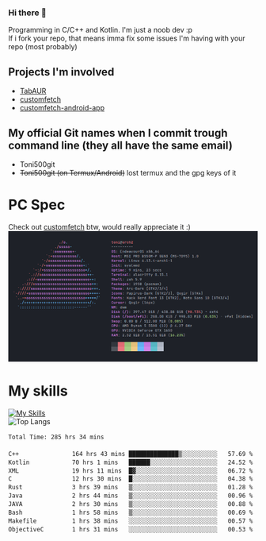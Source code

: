 ### Hi there 👋

Programming in C/C++ and Kotlin. I'm just a noob dev :p\
If i fork your repo, that means imma fix some issues I'm having with your repo (most probably)

## Projects I'm involved
 - [TabAUR](https://github.com/BurntRanch/TabAUR)
 - [customfetch](https://github.com/Toni500github/customfetch)
 - [customfetch-android-app](https://github.com/Toni500github/customfetch-android-app)

## My official Git names when I commit trough command line (they all have the same email)
* Toni500git
* ~~Toni500git (on Termux/Android)~~ lost termux and the gpg keys of it

# PC Spec
Check out [customfetch](https://github.com/Toni500github/customfetch) btw, would really appreciate it :)
![screenshot.png](https://github.com/Toni500github/customfetch/raw/main/screenshot.png)

# My skills
[![My Skills](https://skillicons.dev/icons?i=cpp,bash,kotlin,androidstudio,arch,linux&theme=light)](https://skillicons.dev)\
![Top Langs](https://github-readme-stats.vercel.app/api/top-langs/?username=Toni500github&layout=compact)

<!--START_SECTION:waka-->

```txt
Total Time: 285 hrs 34 mins

C++               164 hrs 43 mins ██████████████▒░░░░░░░░░░   57.69 %
Kotlin            70 hrs 1 mins   ██████░░░░░░░░░░░░░░░░░░░   24.52 %
XML               19 hrs 11 mins  █▓░░░░░░░░░░░░░░░░░░░░░░░   06.72 %
C                 12 hrs 30 mins  █░░░░░░░░░░░░░░░░░░░░░░░░   04.38 %
Rust              3 hrs 39 mins   ▒░░░░░░░░░░░░░░░░░░░░░░░░   01.28 %
Java              2 hrs 44 mins   ▒░░░░░░░░░░░░░░░░░░░░░░░░   00.96 %
JAVA              2 hrs 30 mins   ▒░░░░░░░░░░░░░░░░░░░░░░░░   00.88 %
Bash              1 hrs 58 mins   ▒░░░░░░░░░░░░░░░░░░░░░░░░   00.69 %
Makefile          1 hrs 38 mins   ░░░░░░░░░░░░░░░░░░░░░░░░░   00.57 %
ObjectiveC        1 hrs 31 mins   ░░░░░░░░░░░░░░░░░░░░░░░░░   00.53 %
```

<!--END_SECTION:waka-->
